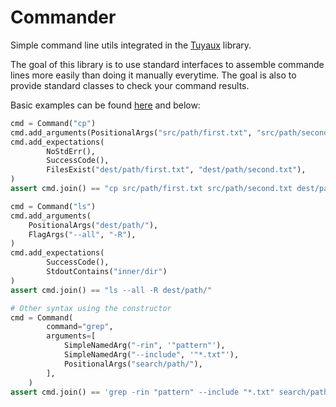 # Commander

Simple command line utils integrated in the [Tuyaux](https://github.com/Vince-LD/tuyaux) library.

The goal of this library is to use standard interfaces to assemble commande lines more easily than doing it manually everytime. The goal is also to provide standard classes to check your command results.

Basic examples can be found [here](examples/basic.py) and below:

```python
cmd = Command("cp")
cmd.add_arguments(PositionalArgs("src/path/first.txt", "src/path/second.txt", "dest/path/"))
cmd.add_expectations(
        NoStdErr(),
        SuccessCode(),
        FilesExist("dest/path/first.txt", "dest/path/second.txt"),
)
assert cmd.join() == "cp src/path/first.txt src/path/second.txt dest/path/"
```

```python
cmd = Command("ls")
cmd.add_arguments(
    PositionalArgs("dest/path/"),
    FlagArgs("--all", "-R"),
) 
cmd.add_expectations(
        SuccessCode(), 
        StdoutContains("inner/dir")
)
assert cmd.join() == "ls --all -R dest/path/"
```

```python
# Other syntax using the constructor
cmd = Command(
        command="grep",
        arguments=[
            SimpleNamedArg("-rin", '"pattern"'),
            SimpleNamedArg("--include", '"*.txt"'),
            PositionalArgs("search/path/"),
        ],
    )
assert cmd.join() == 'grep -rin "pattern" --include "*.txt" search/path/'
```